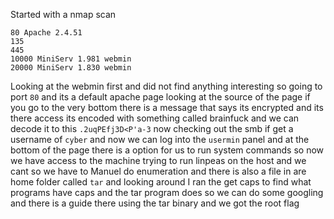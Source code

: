 Started with a nmap scan
```
80 Apache 2.4.51
135
445
10000 MiniServ 1.981 webmin
20000 MiniServ 1.830 webmin
```
Looking at the webmin first and did not find anything interesting so going to port `80` and its a default apache page looking at the source of the page if you go to the very bottom there is a message that says its encrypted and its there access its encoded with something called brainfuck and we can decode it to this `.2uqPEfj3D<P'a-3` now checking out the smb if get a username of `cyber` and now we can log into the `usermin` panel and at the bottom of the page there is a option for us to run system commands so now we have access to the machine trying to run linpeas on the host and we cant so we have to Manuel do enumeration and there is also a file in are home folder called `tar` and looking around I ran the get caps to find what programs have caps and the tar program does  so we can do some googling and there is a guide there using the tar binary and we got the root flag 